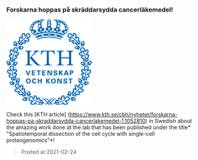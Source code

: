 ### Forskarna hoppas på skräddarsydda cancerläkemedel!
![image](./images/news_20210224.png)

Check this [KTH article] (https://www.kth.se/cbh/nyheter/forskarna-hoppas-pa-skraddarsydda-cancerlakemedel-1.1052810) in Swedish about the amazing work done at the lab that has been published under the title* "Spatiotemporal dissection of the cell cycle with single-cell proteogenomics"*! 

> Posted at 2021-02-24




